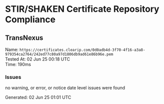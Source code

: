 # STIR/SHAKEN Certificate Repository Compliance

## TransNexus

Name: `https://certificates.clearip.com/0d0adb4d-3f70-4f16-a3a8-979354ca2764/242ed77c80a97d1806db9ad61e86b96e.pem`\
Tested At: 02 Jun 25 00:18 UTC\
Time: 190ms

### Issues

no warning, or error, or notice date level issues were found

Generated: 02 Jun 25 01:01 UTC